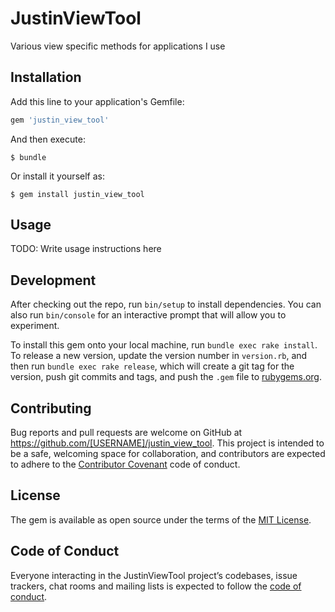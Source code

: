 # JustinViewTool

Various view specific methods for applications I use

## Installation

Add this line to your application's Gemfile:

```ruby
gem 'justin_view_tool'
```

And then execute:

    $ bundle

Or install it yourself as:

    $ gem install justin_view_tool

## Usage

TODO: Write usage instructions here

## Development

After checking out the repo, run `bin/setup` to install dependencies. You can also run `bin/console` for an interactive prompt that will allow you to experiment.

To install this gem onto your local machine, run `bundle exec rake install`. To release a new version, update the version number in `version.rb`, and then run `bundle exec rake release`, which will create a git tag for the version, push git commits and tags, and push the `.gem` file to [rubygems.org](https://rubygems.org).

## Contributing

Bug reports and pull requests are welcome on GitHub at https://github.com/[USERNAME]/justin_view_tool. This project is intended to be a safe, welcoming space for collaboration, and contributors are expected to adhere to the [Contributor Covenant](http://contributor-covenant.org) code of conduct.

## License

The gem is available as open source under the terms of the [MIT License](http://opensource.org/licenses/MIT).

## Code of Conduct

Everyone interacting in the JustinViewTool project’s codebases, issue trackers, chat rooms and mailing lists is expected to follow the [code of conduct](https://github.com/[USERNAME]/justin_view_tool/blob/master/CODE_OF_CONDUCT.md).
